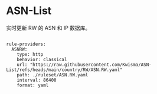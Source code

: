 
# ASN-List

实时更新 RW 的 ASN 和 IP 数据库。

<pre><code class="language-javascript">
rule-providers:
  ASNRW:
    type: http
    behavior: classical
    url: "https://raw.githubusercontent.com/Kwisma/ASN-List/refs/heads/main/country/RW/ASN.RW.yaml"
    path: ./ruleset/ASN.RW.yaml
    interval: 86400
    format: yaml
</code></pre>